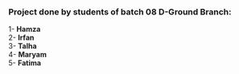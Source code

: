 ### Project done by students of batch 08 D-Ground Branch:

1- **Hamza** <br>
2- **Irfan** <br>
3- **Talha** <br>
4- **Maryam** <br>
5- **Fatima** <br>

